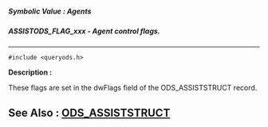 ##### Symbolic Value : Agents
##### ASSISTODS_FLAG_xxx - Agent control flags.
---
```
#include <queryods.h>
```
**Description :**

These flags are set in the dwFlags field of the ODS_ASSISTSTRUCT record.

**See Also :**
[ODS_ASSISTSTRUCT](/reference/Data/ODS_ASSISTSTRUCT)
---
